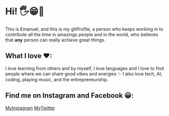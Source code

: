 # Hi! 🖐😁🤞

This is Emanuel, and this is my ghProfile, a person who keeps working in to contribute all the time in amazings people and in the world, who believes that **any** person can really achieve great things.

## What I love ❤:

I love learning from others and by myself, I love languages and I love to find people where we can share good vibes and energies ✨ I also love tech, AI, coding, playing music, and the entrepreneurship.


## Find me on Instagram and Facebook 😀:
[MyInstagram](https://instagram.com/emacastillozam) [MyTwitter](https://twitter.com/emacastillozam)
